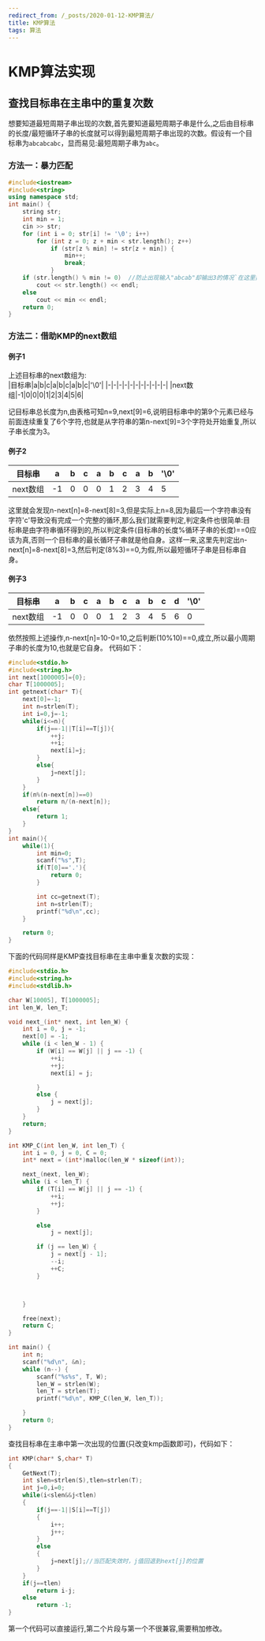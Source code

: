 ```yaml
---
redirect_from: /_posts/2020-01-12-KMP算法/
title: KMP算法
tags: 算法
---
```


# KMP算法实现
## 查找目标串在主串中的重复次数
想要知道最短周期子串出现的次数,首先要知道最短周期子串是什么,之后由目标串的长度/最短循环子串的长度就可以得到最短周期子串出现的次数。假设有一个目标串为``abcabcabc``，显而易见:最短周期子串为``abc``。
### 方法一：暴力匹配
```cpp
#include<iostream>
#include<string>
using namespace std;
int main() { 
    string str;
    int min = 1;
    cin >> str;
    for (int i = 0; str[i] != '\0'; i++) 
        for (int z = 0; z + min < str.length(); z++) 
            if (str[z % min] != str[z + min]) {
                min++;
                break;
            }
    if (str.length() % min != 0)  //防止出现输入"abcab"却输出3的情况`在这里插入一段代码
        cout << str.length() << endl;
    else
        cout << min << endl;
    return 0;
}
```



### 方法二：借助KMP的next数组
#### 例子1
上述目标串的next数组为:  
|目标串|a|b|c|a|b|c|a|b|c|'\0'|
|-|-|-|-|-|-|-|-|-|-|-|
|next数组|-1|0|0|0|1|2|3|4|5|6|  

记目标串总长度为n,由表格可知n=9,next[9]=6,说明目标串中的第9个元素已经与前面连续重复了6个字符,也就是从字符串的第n-next[9]=3个字符处开始重复,所以子串长度为3。
#### 例子2
|目标串|a|b|c|a|b|c|a|b|'\0'|
|---|---|---|---|---|---|---|---|---|---|
|next数组|-1|0|0|0|1|2|3|4|5|  

这里就会发现n-next[n]=8-next[8]=3,但是实际上n=8,因为最后一个字符串没有字符'c'导致没有完成一个完整的循环,那么我们就需要判定,判定条件也很简单:目标串是由字符串循环得到的,所以判定条件(目标串的长度%循环子串的长度)==0应该为真,否则一个目标串的最长循环子串就是他自身。这样一来,这里先判定出n-next[n]=8-next[8]=3,然后判定(8%3)==0,为假,所以最短循环子串是目标串自身。
#### 例子3
|目标串|a|b|c|a|b|c|a|b|c|d|'\0'|
|-|-|-|-|-|-|-|-|-|-|-|-|
|next数组|-1|0|0|0|1|2|3|4|5|6|0|  

依然按照上述操作,n-next[n]=10-0=10,之后判断(10%10)==0,成立,所以最小周期子串的长度为10,也就是它自身。
代码如下：
```c
#include<stdio.h>
#include<string.h>
int next[1000005]={0};
char T[1000005];
int getnext(char* T){
    next[0]=-1;
    int n=strlen(T);
    int i=0,j=-1;
    while(i<=n){
        if(j==-1||T[i]==T[j]){
            ++j;
            ++i;
            next[i]=j;
        }
        else{
            j=next[j];
        }
    }
    if(n%(n-next[n])==0)
        return n/(n-next[n]);
    else{
        return 1;
    }
}
int main(){
    while(1){
        int min=0;
        scanf("%s",T);
        if(T[0]=='.'){
            return 0;
        }

        int cc=getnext(T);
        int n=strlen(T);
        printf("%d\n",cc);
    }

    return 0;
}
```
下面的代码同样是KMP查找目标串在主串中重复次数的实现：

```c
#include<stdio.h>
#include<string.h>
#include<stdlib.h>

char W[10005], T[1000005];
int len_W, len_T;

void next_(int* next, int len_W) {
	int i = 0, j = -1;
	next[0] = -1;
	while (i < len_W - 1) {
		if (W[i] == W[j] || j == -1) {
			++i;
			++j;
			next[i] = j;

		}
		else {
			j = next[j];
		}
	}
	return;
}

int KMP_C(int len_W, int len_T) {
	int i = 0, j = 0, C = 0;
	int* next = (int*)malloc(len_W * sizeof(int));

	next_(next, len_W);
	while (i < len_T) {
		if (T[i] == W[j] || j == -1) {
			++i;
			++j;
		}

		else
			j = next[j];

		if (j == len_W) {
			j = next[j - 1];
			--i;
			++C;
		}



	}

	free(next);
	return C;
}

int main() {
	int n;
	scanf("%d\n", &n);
	while (n--) {
		scanf("%s%s", T, W);
		len_W = strlen(W);
		len_T = strlen(T);
		printf("%d\n", KMP_C(len_W, len_T));

	}
	return 0;
}
```
查找目标串在主串中第一次出现的位置(只改变kmp函数即可)，代码如下：
```c
int KMP(char* S,char* T)
{
    GetNext(T);
    int slen=strlen(S),tlen=strlen(T);
    int j=0,i=0;
    while(i<slen&&j<tlen)
    {
        if(j==-1||S[i]==T[j])
        {
            i++;
            j++;
        }
        else
        {
            j=next[j];//当匹配失效时，j值回退到next[j]的位置
        }
    }
    if(j==tlen)
        return i-j;
    else
        return -1;
}
```
第一个代码可以直接运行,第二个片段与第一个不很兼容,需要稍加修改。
